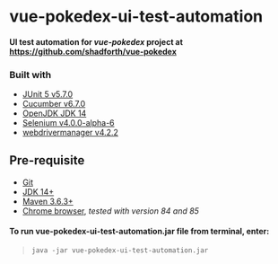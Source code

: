 # vue-pokedex-ui-test-automation
#### UI test automation for _vue-pokedex_ project at <https://github.com/shadforth/vue-pokedex>

### Built with
- [JUnit 5 v5.7.0](https://github.com/junit-team/junit5)
- [Cucumber v6.7.0](https://github.com/cucumber/cucumber)
- [OpenJDK JDK 14](https://jdk.java.net/14/)
- [Selenium v4.0.0-alpha-6](https://github.com/SeleniumHQ/selenium)
- [webdrivermanager v4.2.2](https://github.com/bonigarcia/webdrivermanager)

## Pre-requisite
- [Git](https://git-scm.com)
- [JDK 14+](https://openjdk.java.net/)
- [Maven 3.6.3+](https://maven.apache.org)
- [Chrome browser](https://www.google.com/chrome/), _tested with version 84 and 85_

#### To run vue-pokedex-ui-test-automation.jar file from terminal, enter:
> `java -jar vue-pokedex-ui-test-automation.jar`

